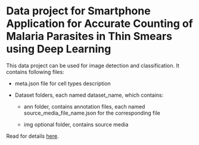 # Data project for Smartphone Application for Accurate Counting of Malaria Parasites in Thin Smears using Deep Learning

This data project can be used for image detection and classification. It contains following files:

* meta.json file for cell types description 

* Dataset folders, each named dataset_name, which contains:

    * ann folder,  contains annotation files, each named source_media_file_name.json for the corresponding file

    * img optional folder, contains source media

Read for details [here](https://docs.supervise.ly/data-organization/00_ann_format_navi/01_project_structure_new).
